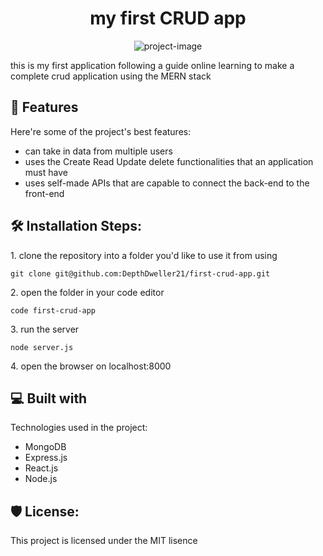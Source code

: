 <h1 align="center" id="title">my first CRUD app</h1>

<p align="center"><img src="https://socialify.git.ci/DepthDweller21/first-crud-app/image?description=1&amp;descriptionEditable=learning%20how%20to%20make%20a%20complete%20application&amp;font=Bitter&amp;forks=1&amp;issues=1&amp;language=1&amp;name=1&amp;owner=1&amp;pattern=Plus&amp;pulls=1&amp;stargazers=1&amp;theme=Dark" alt="project-image"></p>

<p id="description">this is my first application following a guide online learning to make a complete crud application using the MERN stack</p>

  
  
<h2>🧐 Features</h2>

Here're some of the project's best features:

*   can take in data from multiple users
*   uses the Create Read Update delete functionalities that an application must have
*   uses self-made APIs that are capable to connect the back-end to the front-end

<h2>🛠️ Installation Steps:</h2>

<p>1. clone the repository into a folder you'd like to use it from using</p>

```
git clone git@github.com:DepthDweller21/first-crud-app.git
```

<p>2. open the folder in your code editor</p>

```
code first-crud-app
```

<p>3. run the server</p>

```
node server.js
```

<p>4. open the browser on localhost:8000</p>

  
  
<h2>💻 Built with</h2>

Technologies used in the project:

*   MongoDB
*   Express.js
*   React.js
*   Node.js

<h2>🛡️ License:</h2>

This project is licensed under the MIT lisence
